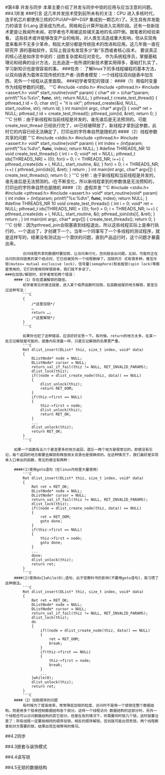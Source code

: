 #第4章 并发与同步
	本章主要介绍了并发与同步中锁的应用与应当注意的问题。
##4.1并发
	###引言
		这几年并发技术受到前所未有的关注：CPU 进入多核时代，连手机芯片都使用三核的CPU(AP+BP+DSP 集成到一颗芯片)了。天生具有并发能力的语言 ErLang 逐渐成为热点。网格和云计算开始进入实用阶段。还有一些新技术更是让我闻所未闻，初学者也不用被这些铺天盖地的名词吓倒。据笔者的经验来看， 这些技术或许能够改变产业的格局，对人类生活造成重大影响，但从实现角度来看并不无多少革命，相反大部分都是传统技术的改进和应用。这几年我一直在研究开 源的基础软件，实际上我没有发现多少“新”东西或者核心技术。
		要说真正的核心还是如序言中说的：战胜复杂度和应对变化。
		作为系统程序员，掌握基础理论和经典的设计方法，比去追逐一些所谓的新技术要实用得多，基础打扎实了，学习新知识也是很容易的事。
	###任务：
		了解linux下的多线程编程的基本方法，以双向链表为载体实现传统的生产者-消费者模型：一个线程往双向链表中加东西，另外一个线程从这里面取。
	###初学者常犯的错误：
		####（1）用临时变量作为线程参数的问题。
			'''C
			#include <stdio.h>
			#include <pthread.h>
			#include <assert.h>
			void* start_routine(void* param)
			{
				char* str = (char*)param;
				printf("%s:%s\n", __func__, str);
				return NULL;
			}
			pthread_t create_test_thread()
			{
				pthread_t id = 0;
				char str[] = "it is ok!";
				pthread_create(&id, NULL, start_routine, str);
				return id;
			}
			int main(int argc, char* argv[])
			{
				void* ret = NULL;
				pthread_t id = create_test_thread();
				pthread_join(id, &ret);
				return 0;
			}
			'''C
			分析：由于新线程和当前线程是并发的，谁先谁后是无法预测的。可能create_test_thread 已经执行完了，str已经被释放了，新线程才拿到这参数，此时它的内容已经无法确定了，打印出的字符串自然是随机的
		####（2）线程参数共享的问题
			'''C
			#include <stdio.h>
			#include <pthread.h>
			#include <assert.h>
			void* start_routine(void* param)
			{
				int index = *(int*)param;
				printf("%s:%d\n", __func__, index);
				return NULL;
			}
			#define THREADS_NR 10
			void create_test_threads()
			{
				int i = 0;
				void* ret = NULL;
				pthread_t ids[THREADS_NR] = {0};
				for(i = 0; i < THREADS_NR; i++)
				{
					pthread_create(ids + i, NULL, start_routine, &i);
				}
				for(i = 0; i < THREADS_NR; i++)
				{
					pthread_join(ids[i], &ret);
				}
				return ;
			}
			int main(int argc, char* argv[])
			{
				create_test_threads();
				return 0;
			}
			'''C
			分析：由于新线程和当前线程是并发的，谁先谁后是无法预测的。i在不断变化，所以新线程拿到的参数值是无法预知的，打印出的字符串自然也是随机
		####（3）虚假并发
			'''C
			#include <stdio.h>
			#include <pthread.h>
			#include <assert.h>
			void* start_routine(void* param)
			{
				int index = *(int*)param;
				printf("%s:%d\n", __func__, index);
				return NULL;
			}
			#define THREADS_NR 10
			void create_test_threads()
			{
				int i = 0;
				void* ret = NULL;
				pthread_t ids[THREADS_NR] = {0};
				for(i = 0; i < THREADS_NR; i++)
				{
					pthread_create(ids + i, NULL, start_routine, &i);
					pthread_join(ids[i], &ret);
				}
				return ;
			}
			int main(int argc, char* argv[])
			{
				create_test_threads();
				return 0;
			}
			'''C
			分析：因为pthread_join会阻塞直到线程退出，所以这些线程实际上是串行执行的，一个退出了，才创建下一个。当年一个同事写了一个多线程的测试程序，就是这样写的，结果没有测试出一个潜伏的问题，直到产品运行时，这个问题才暴露出来。
			
			访问线程共享的数据时要加锁，让访问串行化，否则就会出问题。比如，可能你正在访问的双向链表的某个结点时，它已经被另外一个线程删掉了。加锁的方 式有很多种，像互斥锁(mutex= mutual exclusive lock)，信号量(semaphore)和自旋锁(spin lock)等都是常用的，它们的使用同样很简单，我们就不多说了。
	###在加锁/解锁时，初学者常犯两个错误：
		####（1）存在遗漏解锁的路径。
			初学者常见的做法就是，进入某个临界函数时加锁，在函数结尾的地方解锁，甚至见过这种写法：
			'''C
			{
				/*这里加锁*/
				…
				return …;
				/*这里解锁*/
			}
			'''C
			
			如果你也犯了这种错误，应该好好反思一下。有时候，return的地方太多，在某一处忘记解锁是可能的，就像内存泄露一样，只是忘记解锁的后果更严重。
			'''C
			Ret dlist_insert(DList* thiz, size_t index, void* data)
			{
				DListNode* node = NULL;
				DListNode* cursor = NULL;
				return_val_if_fail(thiz != NULL, RET_INVALID_PARAMS);
				dlist_lock(thiz);
				if((node = dlist_create_node(thiz, data)) == NULL)
				{
					dlist_unlock(thiz);
					return RET_OOM;
				}
				if(thiz->first == NULL)
				{
					thiz->first = node;
					dlist_unlock(thiz);
					return RET_OK;
				}
				...
				dlist_unlock(thiz);
				return RET_OK;
			}
			'''C
			
		如果一个函数有五六个甚至更多的地方返回，遗忘一两个地方是很常见的，即使没有忘记，每个返回的地方都要去解锁和释放相关资源也是很麻烦的。在这种情况下，我们最好是实现单入口单出的函数，常见的做法有两种：

		####(1)使用goto语句（在linux内核里大量使用）
			'''C
			Ret dlist_insert(DList* thiz, size_t index, void* data)
			{
				Ret ret = RET_OK;
				DListNode* node = NULL;
				DListNode* cursor = NULL;
				return_val_if_fail(thiz != NULL, RET_INVALID_PARAMS);
				dlist_lock(thiz);
				if((node = dlist_create_node(thiz, data)) == NULL)
				{
					ret = RET_OOM;
					goto done;
				}
				if(thiz->first == NULL)
				{
					thiz->first = node;
					goto done;
				}
				...
				done:
				dlist_unlock(thiz);
				return ret;
			}
			'''C
		####(2)使用do{}while(0);语句，出于受教科书的影响(不要用goto语句)，我习惯了这种做法。
			'''C
			Ret dlist_insert(DList* thiz, size_t index, void* data)
			{
				Ret ret = RET_OK;
				DListNode* node = NULL;
				DListNode* cursor = NULL;
				return_val_if_fail(thiz != NULL, RET_INVALID_PARAMS);
				dlist_lock(thiz);
				do
				{
					if((node = dlist_create_node(thiz, data)) == NULL)
					{
						ret = RET_OOM;
						break;
					}
					if(thiz->first == NULL)
					{
						thiz->first = node;
						break;
					}
					...
				}while(0);
				dlist_unlock(thiz);
				return ret;
			}
			'''C
		####（2）加锁顺序的问题
			有时候为了提高效率，常常降低加锁的粒度，访问时不是用一个锁锁住整个数据结构，而是用多个锁来控制数据结构各个部分。这样一个线程访问 数据结构的这部分时，另外一个线程还可以访问数据结构的其它部分。但是在有的情况下，你需要同时锁几个锁，这时就要注意了：所有线程一定要按相同的顺序加锁，相反的顺序解锁。否则就可能出现死锁，两个线程都拿到对方需要的锁，结果出现互相等待的情况。


##4.2同步


##4.3嵌套与装饰模式


##4.4读写锁


##4.5无锁的数据结构
